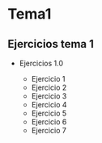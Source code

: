 # Tema1

## Ejercicios tema 1

*  Ejercicios 1.0

   * Ejercicio 1
   * Ejercicio 2
   * Ejercicio 3
   * Ejercicio 4
   * Ejercicio 5
   * Ejercicio 6
   * Ejercicio 7

